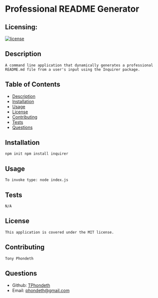 
  # Professional README Generator

  ## Licensing:
  [![license](https://img.shields.io/badge/license-MIT-brightgreen)](https://shields.io)

  ## Description
    A command line application that dynamically generates a professional README.md file from a user's input using the Inquirer package.

  ## Table of Contents
  - [Description](#description)
  - [Installation](#installation)
  - [Usage](#usage)
  - [License](#license)
  - [Contributing](#contributing)
  - [Tests](#tests)
  - [Questions](#questions)

  ## Installation
    npm init npm install inquirer

  ## Usage 
    To invoke type: node index.js

  ## Tests
    N/A

  ## License
    This application is covered under the MIT license.

  ## Contributing
    Tony Phondeth

  ## Questions
  - Github: [TPhondeth](https://github.com/TPhondeth)
  - Email: phondeth@gmail.com
